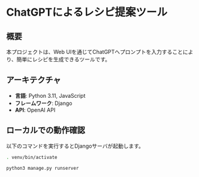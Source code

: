 # ChatGPTによるレシピ提案ツール

## 概要
本プロジェクトは、Web UIを通じてChatGPTへプロンプトを入力することにより、簡単にレシピを生成できるツールです。

## アーキテクチャ
- **言語**: Python 3.11, JavaScript
- **フレームワーク**: Django
- **API**: OpenAI API

## ローカルでの動作確認
以下のコマンドを実行するとDjangoサーバが起動します。
```sh
. venv/bin/activate
```
```sh
python3 manage.py runserver
```
